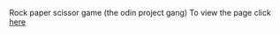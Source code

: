 Rock paper scissor game (the odin project gang)
To view the page click [here](https://bikash3024.github.io/rock_paper_scissor/)

